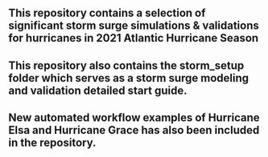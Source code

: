 ## This repository contains a selection of significant storm surge simulations & validations for hurricanes in 2021 Atlantic Hurricane Season


## This repository also contains the storm_setup folder which serves as a storm surge modeling and validation detailed start guide.


## New automated workflow examples of Hurricane Elsa and Hurricane Grace has also been included in the repository.
